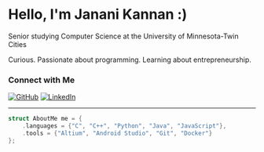 # Hello, I'm Janani Kannan :)

Senior studying Computer Science at the University of Minnesota-Twin Cities

Curious. Passionate about programming. Learning about entrepreneurship.

### Connect with Me

[![GitHub](https://img.shields.io/badge/GitHub-Profile-blue?style=for-the-badge&logo=github)](https://github.com/yourusername)  [![LinkedIn](https://img.shields.io/badge/LinkedIn-Profile-blue?style=for-the-badge&logo=linkedin)](https://linkedin.com/in/yourusername)

---
```c
struct AboutMe me = {
    .languages = {"C", "C++", "Python", "Java", "JavaScript"},
    .tools = {"Altium", "Android Studio", "Git", "Docker"}
};
```
